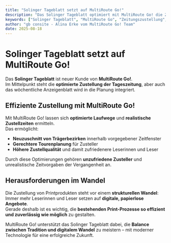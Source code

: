 ```yaml
---
title: "Solinger Tageblatt setzt auf MultiRoute Go!"
description: "Das Solinger Tageblatt optimiert mit MultiRoute Go! die Zustellung seiner Tageszeitung und des Wochenblatts – mit besseren Laufwegen, realistischen Zeiten und höherer Zustellqualität."
keywords: ["Solinger Tageblatt", "MultiRoute Go", "Zeitungszustellung", "optimierte Laufwege", "Zustellqualität", "Trägerbezirke", "digitale Transformation", "Zeitung austragen", "Zeitungslogistik"]
author: "gb consite - Alina Erke vom MultiRoute Go! Team"
date: 2025-08-18
---
```


# Solinger Tageblatt setzt auf MultiRoute Go!  

Das **Solinger Tageblatt** ist neuer Kunde von **MultiRoute Go!**.  
Im Mittelpunkt steht die **optimierte Zustellung der Tageszeitung**, aber auch das wöchentliche Anzeigenblatt wird in die Planung integriert.  
<!-- more -->
## Effiziente Zustellung mit MultiRoute Go!  

Mit MultiRoute Go! lassen sich **optimierte Laufwege** und **realistische Zustellzeiten** ermitteln.  
Das ermöglicht:  
- **Neuzuschnitt von Trägerbezirken** innerhalb vorgegebener Zeitfenster  
- **Gerechtere Tourenplanung** für Zusteller  
- **Höhere Zustellqualität** und damit zufriedenere Leserinnen und Leser  

Durch diese Optimierungen gehören **unzufriedene Zusteller** und unrealistische Zeitvorgaben der Vergangenheit an.  

## Herausforderungen im Wandel  

Die Zustellung von Printprodukten steht vor einem **strukturellen Wandel**:  
Immer mehr Leserinnen und Leser setzen auf **digitale, papierlose Angebote**.  
Gerade deshalb ist es wichtig, die **bestehenden Print-Prozesse so effizient und zuverlässig wie möglich** zu gestalten.  

MultiRoute Go! unterstützt das Solinger Tageblatt dabei, die **Balance zwischen Tradition und digitalem Wandel** zu meistern – mit moderner Technologie für eine erfolgreiche Zukunft.  

